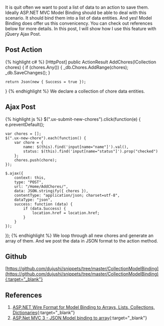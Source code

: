 It is quit often we want to post a list of data to an action to save them. Ideally ASP.NET MVC Model Binding should be able to deal with this scenario. It should bind them into a list of data entities. And yes! Model Binding does offer us this convenicency. You can check out references below for more details. In this post, I will show how I use this feature with jQuery Ajax Post.

## Post Action
{% highlight c# %}
[HttpPost]
public ActionResult AddChores(ICollection<Chore> chores)
{
    if (chores.Any())
    {
        _db.Chores.AddRange(chores);
        _db.SaveChanges();
    }
    
    return Json(new { Success = true });
}
{% endhighlight %}
We declare a collection of chore data entities.

## Ajax Post
{% highlight js %}
$(".ux-submit-new-chores").click(function(e) {
    e.preventDefault();

    var chores = [];
    $(".ux-new-chore").each(function() {
        var chore = {
            name: $(this).find('input[name="name"]').val(),
            status: $(this).find('input[name="status"]').prop("checked")
        };
        chores.push(chore);
    });

    $.ajax({
        context: this,
        type: "POST",
        url: "/Home/AddChores/",
        data: JSON.stringify({ chores }),
        contentType: "application/json; charset=utf-8",
        dataType: "json",
        success: function (data) {
            if (data.Success) {
                location.href = location.href;
            }
        }
    });
});
{% endhighlight %}
We loop through all new chores and generate an array of them. And we post the data in JSON format to the action method.

## Github
[https://github.com/dujushi/snippets/tree/master/CollectionModelBinding](https://github.com/dujushi/snippets/tree/master/CollectionModelBinding){:target="_blank"}

## References
1. [ASP.NET Wire Format for Model Binding to Arrays, Lists, Collections, Dictionaries](http://www.hanselman.com/blog/ASPNETWireFormatForModelBindingToArraysListsCollectionsDictionaries.aspx){:target="_blank"}
2. [ASP.Net MVC 3 - JSON Model binding to array](http://stackoverflow.com/questions/5284613/asp-net-mvc-3-json-model-binding-to-array){:target="_blank"}
